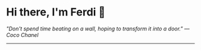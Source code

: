 <h1>Hi there, I'm Ferdi 👋</h1>

<p><em>
  "Don't spend time beating on a wall, hoping to transform it into a door." — Coco Chanel
</em></p>

---
